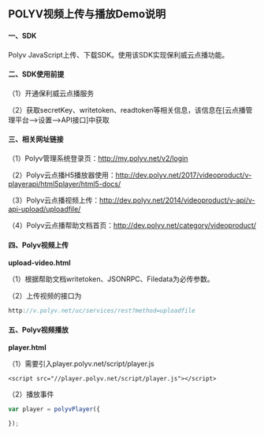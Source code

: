 

## POLYV视频上传与播放Demo说明

#### 一、SDK

Polyv JavaScript上传、下载SDK。使用该SDK实现保利威云点播功能。



#### 二、SDK使用前提

（1）开通保利威云点播服务

（2）获取secretKey、writetoken、readtoken等相关信息，该信息在[云点播管理平台-->设置-->API接口]中获取



#### 三、相关网址链接

（1）Polyv管理系统登录页：http://my.polyv.net/v2/login

（2）Polyv云点播H5播放器使用：http://dev.polyv.net/2017/videoproduct/v-playerapi/html5player/html5-docs/

（3）Polyv云点播视频上传：http://dev.polyv.net/2014/videoproduct/v-api/v-api-upload/uploadfile/

（4）Polyv云点播帮助文档首页：http://dev.polyv.net/category/videoproduct/



#### 四、Polyv视频上传

**upload-video.html**

（1）根据帮助文档writetoken、JSONRPC、Filedata为必传参数。

（2）上传视频的接口为

```javascript
http://v.polyv.net/uc/services/rest?method=uploadfile
```



#### 五、Polyv视频播放

**player.html**

（1）需要引入player.polyv.net/script/player.js

```javas
<script src="//player.polyv.net/script/player.js"></script>
```

（2）播放事件

```javascript
var player = polyvPlayer({

});
```

